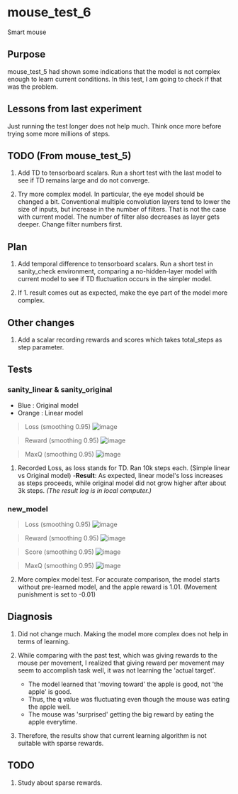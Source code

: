# mouse_test_6

 Smart mouse

## Purpose

mouse_test_5 had shown some indications that the model is not complex enough to learn current conditions. In this test, I am going to check if that was the problem.

## Lessons from last experiment

Just running the test longer does not help much. Think once more before trying some more millions of steps.

## TODO (From mouse_test_5)

1. Add TD to tensorboard scalars. Run a short test with the last model to see if TD remains large and do not converge.

2. Try more complex model. In particular, the eye model should be changed a bit. Conventional multiple convolution layers tend to lower the size of inputs, but increase in the number of filters. That is not the case with current model. The number of filter also decreases as layer gets deeper. Change filter numbers first.

## Plan

1. Add temporal difference to tensorboard scalars. Run a short test in sanity_check environment, comparing a no-hidden-layer model with current model to see if TD fluctuation occurs in the simpler model.

2. If 1. result comes out as expected, make the eye part of the model more complex.

## Other changes

1. Add a scalar recording rewards and scores which takes total_steps as step parameter.

## Tests

### sanity_linear & sanity_original
- Blue : Original model
- Orange : Linear model

> Loss (smoothing 0.95)
![image](https://user-images.githubusercontent.com/45917844/90638358-36145600-e268-11ea-9163-67cd8df93adf.png)

> Reward (smoothing 0.95)
![image](https://user-images.githubusercontent.com/45917844/90638425-462c3580-e268-11ea-8900-0e3ba5c31aa7.png)

> MaxQ (smoothing 0.95)
![image](https://user-images.githubusercontent.com/45917844/90638531-66f48b00-e268-11ea-8529-d33e7a9fc225.png)

1. Recorded Loss, as loss stands for TD. Ran 10k steps each. (Simple linear vs Original model)
    -__Result__: As expected, linear model's loss increases as steps proceeds, while original model did not grow higher after about 3k steps. *(The result log is in local computer.)*

### new_model
> Loss (smoothing 0.95)
![image](https://user-images.githubusercontent.com/45917844/90637903-8f2fba00-e267-11ea-879a-456ae3708a86.png)

> Reward (smoothing 0.95)
![image](https://user-images.githubusercontent.com/45917844/90637955-9f479980-e267-11ea-83bb-dd0d01a6e55c.png)

> Score (smoothing 0.95)
![image](https://user-images.githubusercontent.com/45917844/90638066-c8682a00-e267-11ea-9bd8-562d922aa25c.png)

> MaxQ (smoothing 0.95)
![image](https://user-images.githubusercontent.com/45917844/90638011-b4242d00-e267-11ea-8619-055947c0263f.png)

2. More complex model test. For accurate comparison, the model starts without pre-learned model, and the apple reward is 1.01. (Movement punishment is set to -0.01)

## Diagnosis

1. Did not change much. Making the model more complex does not help in terms of learning.

2. While comparing with the past test, which was giving rewards to the mouse per movement, I realized that giving reward per movement may seem to accomplish task well, it was not learning the 'actual target'.
    - The model learned that 'moving toward' the apple is good, not 'the apple' is good.
    - Thus, the q value was fluctuating even though the mouse was eating the apple well.
    - The mouse was 'surprised' getting the big reward by eating the apple everytime.

3. Therefore, the results show that current learning algorithm is not suitable with sparse rewards.

## TODO

1. Study about sparse rewards.
